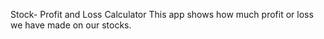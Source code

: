 Stock- Profit and Loss Calculator
This app shows how much profit or loss we have made on our stocks.
